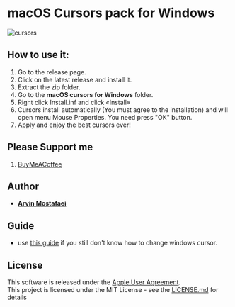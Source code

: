 # macOS Cursors pack for Windows
![cursors](https://user-images.githubusercontent.com/70845998/185596217-4069ba79-258f-4b35-ae1e-c0b3055c71af.png)

## How to use it:

1. Go to the release page.
2. Click on the latest release and install it.
3. Extract the zip folder.
4. Go to the <b>macOS cursors for Windows</b> folder.
2. Right click Install.inf and click «Install»
3. Cursors install automatically (You must agree to the installation) and will open menu Mouse Properties. You need press "OK" button.
4. Apply and enjoy the best cursors ever!

## Please Support me
1. [BuyMeACoffee](https://www.buymeacoffee.com/arviinmo)

## Author
* [**Arvin Mostafaei**](https://arvin.vercel.app/)

## Guide
* use [this guide](https://www.guidingtech.com/how-to-customize-mouse-cursor-on-windows-11) if you still don't know how to change windows cursor.

## License

This software is released under the [Apple User Agreement](http://images.apple.com/legal/sla/docs/OSX1011.pdf).</br>
This project is licensed under the MIT License - see the [LICENSE.md](https://github.com/arviinmo/macOS-cursor/blob/main/LICENSE.md) for details

